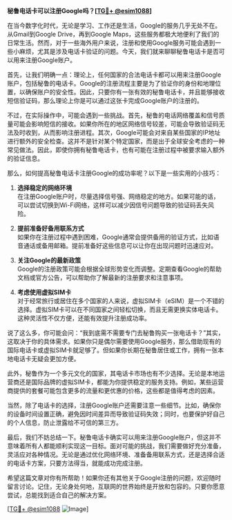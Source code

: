 **秘鲁电话卡可以注册Google吗？[[TG💪+ @esim1088](https://t.me/s/esim1088)]**

在当今数字化时代，无论是学习、工作还是生活，Google的服务几乎无处不在。从Gmail到Google Drive，再到Google Maps，这些服务都极大地便利了我们的日常生活。然而，对于一些海外用户来说，注册和使用Google服务可能会遇到一些小麻烦，尤其是涉及电话卡验证的问题。今天，我们就来聊聊秘鲁电话卡是否可以用来注册Google账户。

首先，让我们明确一点：理论上，任何国家的合法电话卡都可以用来注册Google账户，包括秘鲁的电话卡。Google的注册流程主要是为了验证你的身份和地理位置，以确保账户的安全性。因此，只要你有一张有效的秘鲁电话卡，并且能够接收短信验证码，那么理论上你是可以通过这张卡完成Google账户的注册的。

不过，在实际操作中，可能会遇到一些挑战。首先，秘鲁的电话网络覆盖和信号质量可能会影响短信的接收。如果你所在的地区网络信号较差，可能会导致验证码无法及时收到，从而影响注册进程。其次，Google可能会对来自某些国家的IP地址进行额外的安全检查。这并不是针对某个特定国家，而是出于全球安全考虑的一种常见做法。因此，即使你拥有秘鲁电话卡，也有可能在注册过程中被要求输入额外的验证信息。

那么，如何提高秘鲁电话卡注册Google的成功率呢？以下是一些实用的小技巧：

1. **选择稳定的网络环境**  
   在注册Google账户时，尽量选择信号强、网络稳定的地方。如果可能的话，可以尝试切换到Wi-Fi网络，这样可以减少因信号问题导致的验证码丢失风险。

2. **提前准备好备用联系方式**  
   如果你在注册过程中遇到困难，Google通常会提供备用的验证方式，比如语音通话或备用邮箱。提前准备好这些信息可以让你在出现问题时迅速应对。

3. **关注Google的最新政策**  
   Google的注册政策可能会根据全球形势变化而调整。定期查看Google的帮助文档或官方公告，可以帮助你了解最新的注册要求和注意事项。

4. **考虑使用虚拟SIM卡**  
   对于经常旅行或居住在多个国家的人来说，虚拟SIM卡（eSIM）是一个不错的选择。虚拟SIM卡可以在不同国家之间轻松切换，而且无需更换实体电话卡。这种灵活性不仅方便，还能有效提升注册成功率。

说了这么多，你可能会问：“我到底需不需要专门去秘鲁购买一张电话卡？”其实，这取决于你的具体需求。如果你只是偶尔需要使用Google服务，那么借助现有的国际电话卡或虚拟SIM卡就足够了。但如果你长期在秘鲁居住或工作，拥有一张本地电话卡无疑会更加方便。

此外，秘鲁作为一个多元文化的国家，其电话卡市场也有不少选择。无论是本地运营商还是国际品牌的虚拟SIM卡，都能为你提供稳定的服务支持。例如，某些运营商提供的套餐可能包含更多的流量和更优惠的价格，这些都是值得考虑的因素。

当然，除了电话卡的选择，注册Google账户还需要注意一些细节。比如，确保你的设备时间设置正确，避免因时间差异而导致验证码失效；同时，也要保护好自己的个人信息，防止泄露给不可信的第三方。

最后，我们不妨总结一下。秘鲁电话卡确实可以用来注册Google账户，但这并不意味着所有人都能顺利实现这一目标。面对可能的挑战，我们需要做好充分准备，灵活应对各种情况。无论是通过优化网络环境、准备备用联系方式，还是选择合适的电话卡方案，只要方法得当，就能成功完成注册。

希望这篇文章对你有所帮助！如果你还有其他关于Google注册的问题，欢迎随时留言讨论。记住，无论身处何地，互联网的世界始终是开放和包容的。只要你愿意尝试，总能找到适合自己的解决方案。

[[TG💪+ @esim1088](https://t.me/s/esim1088) ![Image](https://i.postimg.cc/4NQfJmqS/Snipaste-2025-05-13-00-14-12.png)]